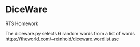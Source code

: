 # DiceWare
RTS Homework

The diceware.py selects 6 random words from a list of words
https://theworld.com/~reinhold/diceware.wordlist.asc
